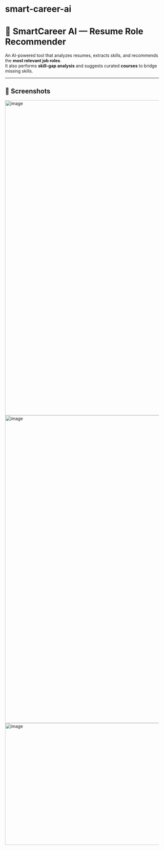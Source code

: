 # smart-career-ai
# 🧠 SmartCareer AI — Resume Role Recommender

An AI-powered tool that analyzes resumes, extracts skills, and recommends the **most relevant job roles**.  
It also performs **skill-gap analysis** and suggests curated **courses** to bridge missing skills.  

---

## 📸 Screenshots  
<img width="1915" height="1029" alt="image" src="https://github.com/user-attachments/assets/71ba425d-969e-4bfb-aa65-038e3f315808" />
<img width="1887" height="1005" alt="image" src="https://github.com/user-attachments/assets/5c631840-6d79-4ee1-9409-1699098b7251" />


<img width="901" height="398" alt="image" src="https://github.com/user-attachments/assets/3b0c018d-7a3a-4ea3-94b7-f40a2058a3eb" />



